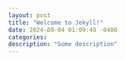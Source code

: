```yaml
---
layout: post
title: "Welcome to Jekyll!"
date: 2024-09-04 01:09:49 -0400
categories:
description: "Some description"
---
```

